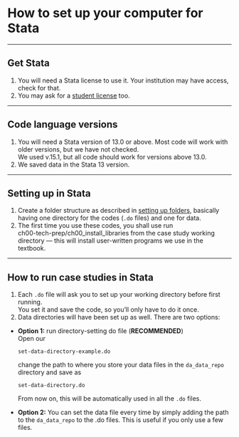 # How to set up your computer for Stata

---

## Get Stata

1. You will need a Stata license to use it. Your institution may have access, check for that.
2. You may ask for a [student license](https://www.stata.com/customer-service/short-term-license/) too.

---

## Code language versions

1. You will need a Stata version of 13.0 or above. Most code will work with older versions, but we have not checked.  
   We used v.15.1, but all code should work for versions above 13.0.
2. We saved data in the Stata 13 version.

---

## Setting up in Stata

1. Create a folder structure as described in [setting up folders](https://gabors-data-analysis.com/data-and-code/), basically having one directory for the codes (`.do` files) and one for data.
2. The first time you use these codes, you shall use run  
ch00-tech-prep/ch00_install_libraries from the case study working directory — this will install user-written programs we use in the textbook.

---

## How to run case studies in Stata

1. Each `.do` file will ask you to set up your working directory before first running.  
You set it and save the code, so you’ll only have to do it once.
2. Data directories will have been set up as well. There are two options:

- **Option 1:** run directory-setting do file (**RECOMMENDED**)  
  Open our  
  ```
  set-data-directory-example.do
  ```
  change the path to where you store your data files in the `da_data_repo` directory and save as  
  ```
  set-data-directory.do
  ```
  From now on, this will be automatically used in all the `.do` files.

- **Option 2:** You can set the data file every time by simply adding the path to the `da_data_repo` to the .do files. This is useful if you only use a few files.